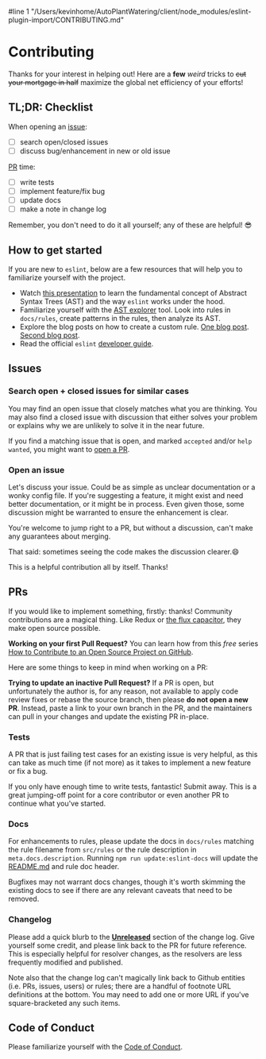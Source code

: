 #line 1 "/Users/kevinhome/AutoPlantWatering/client/node_modules/eslint-plugin-import/CONTRIBUTING.md"
# Contributing

Thanks for your interest in helping out! Here are a **few** _weird_ tricks to ~~cut your mortgage in half~~ maximize the global net efficiency of your efforts!

## TL;DR: Checklist

When opening an [issue](#issues):

 - [ ] search open/closed issues
 - [ ] discuss bug/enhancement in new or old issue

[PR](#prs) time:

 - [ ] write tests
 - [ ] implement feature/fix bug
 - [ ] update docs
 - [ ] make a note in change log

Remember, you don't need to do it all yourself; any of these are helpful! 😎

## How to get started

If you are new to `eslint`, below are a few resources that will help you to familiarize yourself with the project.

 - Watch [this presentation](https://www.youtube.com/watch?v=2W9tUnALrLg) to learn the fundamental concept of Abstract Syntax Trees (AST) and the way `eslint` works under the hood.
 - Familiarize yourself with the [AST explorer](https://astexplorer.net/) tool. Look into rules in `docs/rules`, create patterns in the rules, then analyze its AST.
 - Explore the blog posts on how to create a custom rule. [One blog post](https://blog.yonatan.dev/writing-a-custom-eslint-rule-to-spot-undeclared-props/). [Second blog post](https://betterprogramming.pub/creating-custom-eslint-rules-cdc579694608).
 - Read the official `eslint` [developer guide](https://eslint.org/docs/latest/developer-guide/architecture/).

## Issues

### Search open + closed issues for similar cases

  You may find an open issue that closely matches what you are thinking. You may also find a closed issue with discussion that either solves your problem or explains why we are unlikely to solve it in the near future.

  If you find a matching issue that is open, and marked `accepted` and/or `help wanted`, you might want to [open a PR](#prs).

### Open an issue

  Let's discuss your issue. Could be as simple as unclear documentation or a wonky config file.
  If you're suggesting a feature, it might exist and need better documentation, or it might be in process. Even given those, some discussion might be warranted to ensure the enhancement is clear.

  You're welcome to jump right to a PR, but without a discussion, can't make any guarantees about merging.

  That said: sometimes seeing the code makes the discussion clearer.😄

This is a helpful contribution all by itself. Thanks!

## PRs

If you would like to implement something, firstly: thanks! Community contributions are a magical thing. Like Redux or [the flux capacitor](https://youtu.be/SR5BfQ4rEqQ?t=2m25s), they make open source possible.

**Working on your first Pull Request?**
You can learn how from this _free_ series [How to Contribute to an Open Source Project on GitHub](https://egghead.io/series/how-to-contribute-to-an-open-source-project-on-github).

Here are some things to keep in mind when working on a PR:

**Trying to update an inactive Pull Request?**
If a PR is open, but unfortunately the author is, for any reason, not available to apply code review fixes or rebase the source branch, then please **do not open a new PR**.
Instead, paste a link to your own branch in the PR, and the maintainers can pull in your changes and update the existing PR in-place.

### Tests

A PR that is just failing test cases for an existing issue is very helpful, as this can take as much time (if not more) as it takes to implement a new feature or fix a bug.

If you only have enough time to write tests, fantastic! Submit away. This is a great jumping-off point for a core contributor or even another PR to continue what you've started.

### Docs

For enhancements to rules, please update the docs in `docs/rules` matching the rule filename from `src/rules` or the rule description in `meta.docs.description`. Running `npm run update:eslint-docs` will update the [README.md] and rule doc header.

Bugfixes may not warrant docs changes, though it's worth skimming the existing docs to see if there are any relevant caveats that need to be removed.

### Changelog

Please add a quick blurb to the [**Unreleased**](./CHANGELOG.md#unreleased) section of the change log. Give yourself some credit, and please link back to the PR for future reference. This is especially helpful for resolver changes, as the resolvers are less frequently modified and published.

Note also that the change log can't magically link back to Github entities (i.e. PRs, issues, users) or rules; there are a handful of footnote URL definitions at the bottom. You may need to add one or more URL if you've square-bracketed any such items.

## Code of Conduct

Please familiarize yourself with the [Code of Conduct](https://github.com/import-js/.github/blob/main/CODE_OF_CONDUCT.md).

[README.md]: ./README.md
